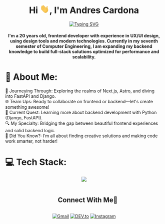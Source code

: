 <!-- Introduccion -->
<h1 align="center">Hi <img src="https://raw.githubusercontent.com/ABSphreak/ABSphreak/master/gifs/Hi.gif" width="30px">, I'm Andres Cardona</h1>
<p align="center">  
<a href="https://git.io/typing-svg"><img src="https://readme-typing-svg.demolab.com?font=Fira+Code&pause=1000&color=01C38D&center=true&vCenter=true&width=435&lines=+Computer+engineering;+UX%2FUI+Design;+Web+developer;Technology+lover" alt="Typing SVG" /></a>
<h4 align="center">I'm a 20 years old, frontend developer with experience in UX/UI design, using design tools and modern technologies. Currently in my seventh semester of Computer Engineering, I am expanding my backend knowledge to build full-stack solutions optimized for performance and scalability.</h4>

<!-- About me -->
<h1> 💫 About Me: </h1>
🚀 Journeying Through: Exploring the realms of Next.js, Astro, and diving into FastAPI and Django.
<br>🌐 Team Ups: Ready to collaborate on frontend or backend—let's create something awesome!
<br>📘 Current Quest: Learning more about backend development with Python (Django, FastAPI).
<br>🔍 My Specialty: Bridging the gap between beautiful frontend experiences and solid backend logic.
<br>🌟 Did You Know?: I’m all about finding creative solutions and making code work smarter, not harder!

<!-- Skills -->
<h1> 💻 Tech Stack: </h1>
<p align="center">
  <a href="https://skillicons.dev">
    <img src="https://skillicons.dev/icons?i=git,github,nextjs,react,ts,astro,mongodb,mysql,postgres,docker,html,javascript,css,tailwind,django,fastapi,python,firebase,nodejs,figma,ai,vscode,pycharm,postman" />
  </a>
</p>

<!-- Connect with me -->
<!--h2 without bottom border-->
<div id="user-content-toc">
  <ul align="center">
    <summary><h2 style="display: inline-block">Connect With Me🤝</h2></summary>
  </ul>
</div>

<!--icons and links-->
<p align="center">
<a href="mailto:millandev2111@gmail.com"><img img src="https://img.shields.io/badge/gmail-%23EA4335.svg?style=plastic&logo=gmail&logoColor=white" alt="Gmail"/></a>
<a href="#" target="_blank"><img src="https://img.shields.io/badge/DEV-%230A0A0A.svg?&style=flat-square&logo=DEV.to&logoColor=white" alt="DEV.to"></a>
<a href="https://www.instagram.com/andres_millan2111/"><img src="https://img.shields.io/badge/instagram-%23E4405F.svg?style=plastic&logo=instagram&logoColor=white" alt="Instagram"/></a>
</p>






